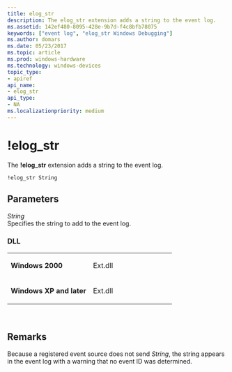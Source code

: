 ```yaml
---
title: elog_str
description: The elog_str extension adds a string to the event log.
ms.assetid: 142ef480-8095-428e-9b7d-f4c8bfb78075
keywords: ["event log", "elog_str Windows Debugging"]
ms.author: domars
ms.date: 05/23/2017
ms.topic: article
ms.prod: windows-hardware
ms.technology: windows-devices
topic_type:
- apiref
api_name:
- elog_str
api_type:
- NA
ms.localizationpriority: medium
---
```


# !elog\_str


The **!elog\_str** extension adds a string to the event log.

```
!elog_str String
```

## <span id="ddk__elog_str_dbg"></span><span id="DDK__ELOG_STR_DBG"></span>Parameters


<span id="_______String______"></span><span id="_______string______"></span><span id="_______STRING______"></span> *String*   
Specifies the string to add to the event log.

### <span id="DLL"></span><span id="dll"></span>DLL

<table>
<colgroup>
<col width="50%" />
<col width="50%" />
</colgroup>
<tbody>
<tr class="odd">
<td align="left"><p><strong>Windows 2000</strong></p></td>
<td align="left"><p>Ext.dll</p></td>
</tr>
<tr class="even">
<td align="left"><p><strong>Windows XP and later</strong></p></td>
<td align="left"><p>Ext.dll</p></td>
</tr>
</tbody>
</table>

 

Remarks
-------

Because a registered event source does not send *String*, the string appears in the event log with a warning that no event ID was determined.

 

 





